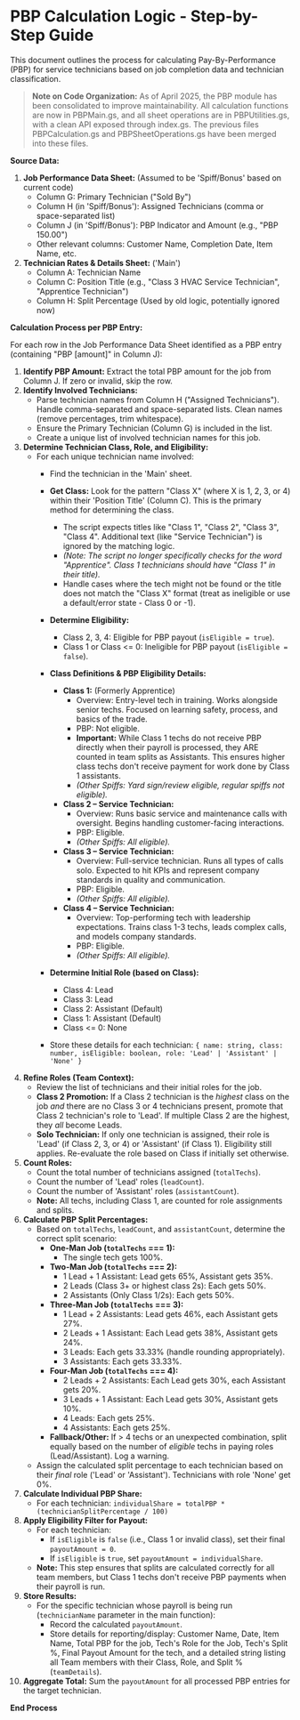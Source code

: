 # PBP Calculation Logic - Step-by-Step Guide

This document outlines the process for calculating Pay-By-Performance (PBP) for service technicians based on job completion data and technician classification.

> **Note on Code Organization:** As of April 2025, the PBP module has been consolidated to improve maintainability. All calculation functions are now in PBPMain.gs, and all sheet operations are in PBPUtilities.gs, with a clean API exposed through index.gs. The previous files PBPCalculation.gs and PBPSheetOperations.gs have been merged into these files.

**Source Data:**

1.  **Job Performance Data Sheet:** (Assumed to be 'Spiff/Bonus' based on current code)
    *   Column G: Primary Technician ("Sold By")
    *   Column H (in 'Spiff/Bonus'): Assigned Technicians (comma or space-separated list)
    *   Column J (in 'Spiff/Bonus'): PBP Indicator and Amount (e.g., "PBP 150.00")
    *   Other relevant columns: Customer Name, Completion Date, Item Name, etc.
2.  **Technician Rates & Details Sheet:** ('Main')
    *   Column A: Technician Name
    *   Column C: Position Title (e.g., "Class 3 HVAC Service Technician", "Apprentice Technician")
    *   Column H: Split Percentage (Used by old logic, potentially ignored now)

**Calculation Process per PBP Entry:**

For each row in the Job Performance Data Sheet identified as a PBP entry (containing "PBP [amount]" in Column J):

1.  **Identify PBP Amount:** Extract the total PBP amount for the job from Column J. If zero or invalid, skip the row.
2.  **Identify Involved Technicians:**
    *   Parse technician names from Column H ("Assigned Technicians"). Handle comma-separated and space-separated lists. Clean names (remove percentages, trim whitespace).
    *   Ensure the Primary Technician (Column G) is included in the list.
    *   Create a unique list of involved technician names for this job.
3.  **Determine Technician Class, Role, and Eligibility:**
    *   For each unique technician name involved:
        *   Find the technician in the 'Main' sheet.
        *   **Get Class:** Look for the pattern "Class X" (where X is 1, 2, 3, or 4) within their 'Position Title' (Column C). This is the primary method for determining the class.
            *   The script expects titles like "Class 1", "Class 2", "Class 3", "Class 4". Additional text (like "Service Technician") is ignored by the matching logic.
            *   *(Note: The script no longer specifically checks for the word "Apprentice". Class 1 technicians should have "Class 1" in their title).*
            *   Handle cases where the tech might not be found or the title does not match the "Class X" format (treat as ineligible or use a default/error state - Class 0 or -1).
        *   **Determine Eligibility:**
            *   Class 2, 3, 4: Eligible for PBP payout (`isEligible = true`).
            *   Class 1 or Class <= 0: Ineligible for PBP payout (`isEligible = false`).

        *   **Class Definitions & PBP Eligibility Details:**
            *   **Class 1:** (Formerly Apprentice)
                *   Overview: Entry-level tech in training. Works alongside senior techs. Focused on learning safety, process, and basics of the trade.
                *   PBP: Not eligible.
                *   **Important:** While Class 1 techs do not receive PBP directly when their payroll is processed, they ARE counted in team splits as Assistants. This ensures higher class techs don't receive payment for work done by Class 1 assistants.
                *   *(Other Spiffs: Yard sign/review eligible, regular spiffs not eligible).*
            *   **Class 2 – Service Technician:**
                *   Overview: Runs basic service and maintenance calls with oversight. Begins handling customer-facing interactions.
                *   PBP: Eligible.
                *   *(Other Spiffs: All eligible).*
            *   **Class 3 – Service Technician:**
                *   Overview: Full-service technician. Runs all types of calls solo. Expected to hit KPIs and represent company standards in quality and communication.
                *   PBP: Eligible.
                *   *(Other Spiffs: All eligible).*
            *   **Class 4 – Service Technician:**
                *   Overview: Top-performing tech with leadership expectations. Trains class 1-3 techs, leads complex calls, and models company standards.
                *   PBP: Eligible.
                *   *(Other Spiffs: All eligible).*

        *   **Determine Initial Role (based on Class):**
            *   Class 4: Lead
            *   Class 3: Lead
            *   Class 2: Assistant (Default)
            *   Class 1: Assistant (Default)
            *   Class <= 0: None
        *   Store these details for each technician: `{ name: string, class: number, isEligible: boolean, role: 'Lead' | 'Assistant' | 'None' }`
4.  **Refine Roles (Team Context):**
    *   Review the list of technicians and their initial roles for the job.
    *   **Class 2 Promotion:** If a Class 2 technician is the *highest* class on the job *and* there are no Class 3 or 4 technicians present, promote that Class 2 technician's role to 'Lead'. If multiple Class 2 are the highest, they *all* become Leads.
    *   **Solo Technician:** If only one technician is assigned, their role is 'Lead' (if Class 2, 3, or 4) or 'Assistant' (if Class 1). Eligibility still applies. Re-evaluate the role based on Class if initially set otherwise.
5.  **Count Roles:**
    *   Count the total number of technicians assigned (`totalTechs`).
    *   Count the number of 'Lead' roles (`leadCount`).
    *   Count the number of 'Assistant' roles (`assistantCount`).
    *   **Note:** All techs, including Class 1, are counted for role assignments and splits.
6.  **Calculate PBP Split Percentages:**
    *   Based on `totalTechs`, `leadCount`, and `assistantCount`, determine the correct split scenario:
        *   **One-Man Job (`totalTechs` === 1):**
            *   The single tech gets 100%.
        *   **Two-Man Job (`totalTechs` === 2):**
            *   1 Lead + 1 Assistant: Lead gets 65%, Assistant gets 35%.
            *   2 Leads (Class 3+ or highest class 2s): Each gets 50%.
            *   2 Assistants (Only Class 1/2s): Each gets 50%.
        *   **Three-Man Job (`totalTechs` === 3):**
            *   1 Lead + 2 Assistants: Lead gets 46%, each Assistant gets 27%.
            *   2 Leads + 1 Assistant: Each Lead gets 38%, Assistant gets 24%.
            *   3 Leads: Each gets 33.33% (handle rounding appropriately).
            *   3 Assistants: Each gets 33.33%.
        *   **Four-Man Job (`totalTechs` === 4):**
            *   2 Leads + 2 Assistants: Each Lead gets 30%, each Assistant gets 20%.
            *   3 Leads + 1 Assistant: Each Lead gets 30%, Assistant gets 10%.
            *   4 Leads: Each gets 25%.
            *   4 Assistants: Each gets 25%.
        *   **Fallback/Other:** If > 4 techs or an unexpected combination, split equally based on the number of *eligible* techs in paying roles (Lead/Assistant). Log a warning.
    *   Assign the calculated split percentage to each technician based on their *final* role ('Lead' or 'Assistant'). Technicians with role 'None' get 0%.
7.  **Calculate Individual PBP Share:**
    *   For each technician: `individualShare = totalPBP * (technicianSplitPercentage / 100)`
8.  **Apply Eligibility Filter for Payout:**
    *   For each technician:
        *   If `isEligible` is `false` (i.e., Class 1 or invalid class), set their final `payoutAmount = 0`.
        *   If `isEligible` is `true`, set `payoutAmount = individualShare`.
    *   **Note:** This step ensures that splits are calculated correctly for all team members, but Class 1 techs don't receive PBP payments when their payroll is run.
9.  **Store Results:**
    *   For the specific technician whose payroll is being run (`technicianName` parameter in the main function):
        *   Record the calculated `payoutAmount`.
        *   Store details for reporting/display: Customer Name, Date, Item Name, Total PBP for the job, Tech's Role for the Job, Tech's Split %, Final Payout Amount for the tech, and a detailed string listing all Team members with their Class, Role, and Split % (`teamDetails`).
10. **Aggregate Total:** Sum the `payoutAmount` for all processed PBP entries for the target technician.

**End Process** 